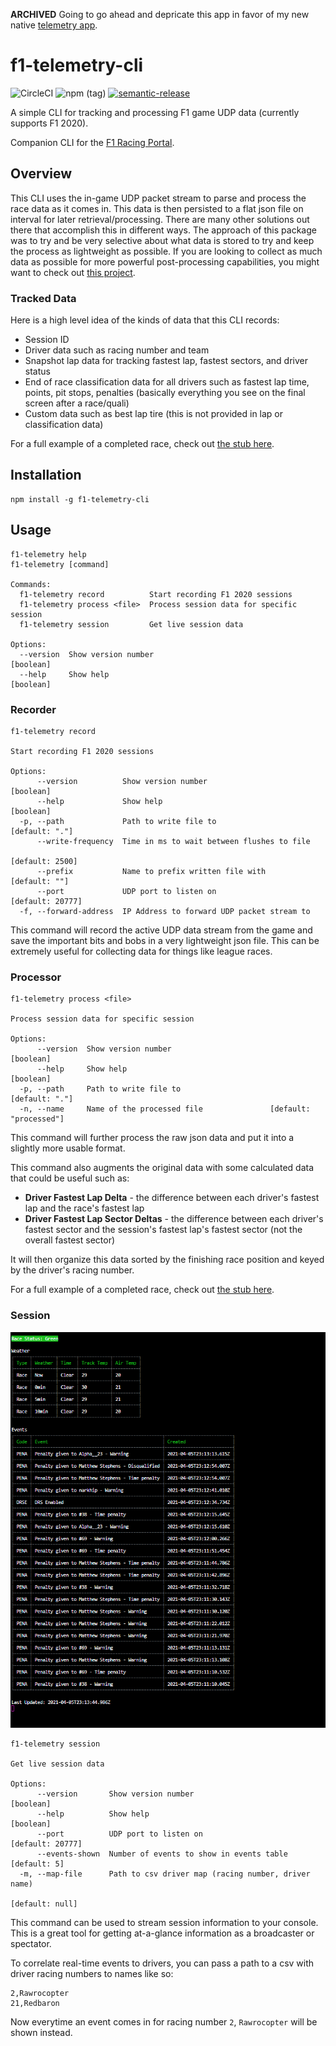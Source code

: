 **ARCHIVED** Going to go ahead and depricate this app in favor of my new native [telemetry app](https://github.com/chaseconey/f1-telemetry-app).

# f1-telemetry-cli
![CircleCI](https://img.shields.io/circleci/build/github/chaseconey/f1-telemetry-cli)
![npm (tag)](https://img.shields.io/npm/v/f1-telemetry-cli/latest)
[![semantic-release](https://img.shields.io/badge/%20%20%F0%9F%93%A6%F0%9F%9A%80-semantic--release-e10079.svg)](https://github.com/semantic-release/semantic-release)

A simple CLI for tracking and processing F1 game UDP data (currently supports F1 2020).

Companion CLI for the [F1 Racing Portal](https://github.com/chaseconey/frl).

## Overview

This CLI uses the in-game UDP packet stream to parse and process the race data as it comes in. This data is then persisted to a flat json file on interval for later retrieval/processing. There are many other solutions out there that accomplish this in different ways. The approach of this package was to try and be very selective about what data is stored to try and keep the process as lightweight as possible. If you are looking to collect as much data as possible for more powerful post-processing capabilities, you might want to check out [this project](https://pypi.org/project/f1-2020-telemetry/).

### Tracked Data

Here is a high level idea of the kinds of data that this CLI records:

- Session ID
- Driver data such as racing number and team
- Snapshot lap data for tracking fastest lap, fastest sectors, and driver status
- End of race classification data for all drivers such as fastest lap time, points, pit stops, penalties (basically everything you see on the final screen after a race/quali)
- Custom data such as best lap tire (this is not provided in lap or classification data)

For a full example of a completed race, check out [the stub here](stubs/final-race.json).

## Installation

```
npm install -g f1-telemetry-cli
```

## Usage

```
f1-telemetry help
f1-telemetry [command]

Commands:
  f1-telemetry record          Start recording F1 2020 sessions
  f1-telemetry process <file>  Process session data for specific session
  f1-telemetry session         Get live session data

Options:
  --version  Show version number                                       [boolean]
  --help     Show help                                                 [boolean]
```

### Recorder

```
f1-telemetry record

Start recording F1 2020 sessions

Options:
      --version          Show version number                           [boolean]
      --help             Show help                                     [boolean]
  -p, --path             Path to write file to                    [default: "."]
      --write-frequency  Time in ms to wait between flushes to file
                                                                 [default: 2500]
      --prefix           Name to prefix written file with          [default: ""]
      --port             UDP port to listen on                  [default: 20777]
  -f, --forward-address  IP Address to forward UDP packet stream to
```

This command will record the active UDP data stream from the game and save the important bits and bobs in a very lightweight json file. This can be extremely useful for collecting data for things like league races.

### Processor

```
f1-telemetry process <file>

Process session data for specific session

Options:
      --version  Show version number                                   [boolean]
      --help     Show help                                             [boolean]
  -p, --path     Path to write file to                            [default: "."]
  -n, --name     Name of the processed file               [default: "processed"]
```

This command will further process the raw json data and put it into a slightly more usable format.

This command also augments the original data with some calculated data that could be useful such as:

- **Driver Fastest Lap Delta** - the difference between each driver's fastest lap and the race's fastest lap
- **Driver Fastest Lap Sector Deltas** - the difference between each driver's fastest sector and the session's fastest lap's fastest sector (not the overall fastest sector)

It will then organize this data sorted by the finishing race position and keyed by the driver's racing number.

For a full example of a completed race, check out [the stub here](stubs/final-race.json).

### Session

![](/img/session.png)

```
f1-telemetry session

Get live session data

Options:
      --version       Show version number                              [boolean]
      --help          Show help                                        [boolean]
      --port          UDP port to listen on                     [default: 20777]
      --events-shown  Number of events to show in events table      [default: 5]
  -m, --map-file      Path to csv driver map (racing number, driver name)
                                                                 [default: null]
```

This command can be used to stream session information to your console. This is a great tool for getting at-a-glance information as a broadcaster or spectator.

To correlate real-time events to drivers, you can pass a path to a csv with driver racing numbers to names like so:

```
2,Rawrocopter
21,Redbaron
```

Now everytime an event comes in for racing number `2`, `Rawrocopter` will be shown instead.

